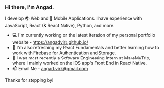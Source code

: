 ### Hi there, I'm Angad.

I develop 🌏 Web and 📱 Mobile Applications. I have experience with JavaScript, React (& React Native), Python, and more.

- 💻 I'm currently working on the latest iteration of my personal portfolio website - https://angadvirk.github.io/
- 🌱 I'm also refreshing my React Fundamentals and better learning how to work with Firebase for Authentication and Storage.
- 💼 I was most recently a Software Engineering Intern at MakeMyTrip, where I mainly worked on the iOS app's Front End in React Native. 
- 📫 Email Me - angad.virk@gmail.com

Thanks for stopping by!

<!--
**angadvirk/angadvirk** is a ✨ _special_ ✨ repository because its `README.md` (this file) appears on your GitHub profile.

Here are some ideas to get you started:

- 🔭 I’m currently working on ...
- 🌱 I’m currently learning ...
- 👯 I’m looking to collaborate on ...
- 🤔 I’m looking for help with ...
- 💬 Ask me about ...
- 📫 How to reach me: ...
- 😄 Pronouns: ...
- ⚡ Fun fact: ...
-->
